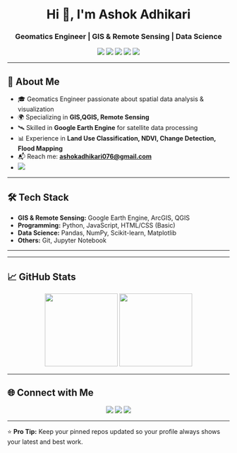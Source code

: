 <!-- PROFILE HEADER -->
<h1 align="center">Hi 👋, I'm Ashok Adhikari</h1>
<h3 align="center">Geomatics Engineer | GIS & Remote Sensing | Data Science</h3>

<!-- BADGES -->
<p align="center">
  <img src="https://img.shields.io/badge/GIS-4285F4?style=for-the-badge&logo=googleearth&logoColor=white" />
  <img src="https://img.shields.io/badge/Google%20Earth%20Engine-34A853?style=for-the-badge&logo=googleearth&logoColor=white" />
  <img src="https://img.shields.io/badge/QGIS-589632?style=for-the-badge&logo=qgis&logoColor=white" />
 <img src="https://img.shields.io/badge/Remote%20Sensing-FF9800?style=for-the-badge&logo=satellite&logoColor=white" />
 <img src="https://img.shields.io/badge/Python-3776AB?style=for-the-badge&logo=python&logoColor=white" />

</p>

---

## 🚀 About Me  
- 🎓 Geomatics Engineer passionate about spatial data analysis & visualization  
- 🌍 Specializing in **GIS,QGIS, Remote Sensing**  
- 🛰 Skilled in **Google Earth Engine** for satellite data processing  
- 📊 Experience in **Land Use Classification, NDVI, Change Detection, Flood Mapping**  
- 📬 Reach me: **ashokadhikari076@gmail.com**
- <a href="https://ashokadhikari.netlify.app/" target="_blank">
  <img src="https://img.shields.io/badge/Portfolio-FF7139?style=for-the-badge&logo=firefox&logoColor=white" />
</a> 

---

## 🛠 Tech Stack  
- **GIS & Remote Sensing:** Google Earth Engine, ArcGIS, QGIS  
- **Programming:** Python, JavaScript, HTML/CSS (Basic) 
- **Data Science:** Pandas, NumPy, Scikit-learn, Matplotlib  
- **Others:** Git, Jupyter Notebook  

---

---

## 📈 GitHub Stats  
<p align="center">
  <img src="https://github-readme-stats.vercel.app/api?username=AshokAdhikari21&show_icons=true&theme=tokyonight" height="165" />
  <img src="https://github-readme-streak-stats.herokuapp.com/?user=AshokAdhikari21&theme=tokyonight" height="165" />
</p>

---

## 🌐 Connect with Me  
<p align="center">
  <a href="https://linkedin.com/in/yourlinkedin"><img src="https://img.shields.io/badge/LinkedIn-0A66C2?style=for-the-badge&logo=linkedin&logoColor=white" /></a>
  <a href="https://ashokadhikari.netlify.app/"><img src="https://img.shields.io/badge/Portfolio-FF7139?style=for-the-badge&logo=firefox&logoColor=white" /></a>
  <a href="mailto:ashokadhikari@example.com"><img src="https://img.shields.io/badge/Email-D14836?style=for-the-badge&logo=gmail&logoColor=white" /></a>
</p>

---

⭐️ **Pro Tip:** Keep your pinned repos updated so your profile always shows your latest and best work.
